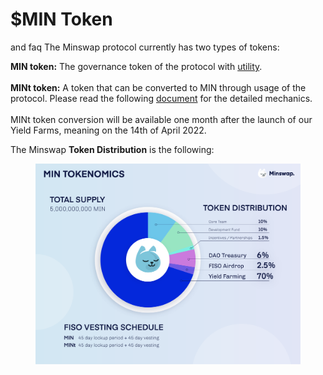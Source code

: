 # $MIN Token

and faq The Minswap protocol currently has two types of tokens:

**MIN token:** The governance token of the protocol with [utility](./). \
\
**MINt token:** A token that can be converted to MIN through usage of the protocol. Please read the following [document](https://minswap-labs.medium.com/how-to-convert-your-mint-tokens-c7331c8eaa01) for the detailed mechanics.\
\
MINt token conversion will be available one month after the launch of our Yield Farms, meaning on the 14th of April 2022.

The Minswap **Token Distribution** is the following:

<figure><img src="../.gitbook/assets/tokenomics (1).png" alt=""><figcaption></figcaption></figure>
